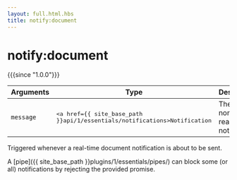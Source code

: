 ```yaml
---
layout: full.html.hbs
title: notify:document
---
```


# notify:document

{{{since "1.0.0"}}}

| Arguments | Type | Description |
|-----------|------|-------------|
| `message` | <pre><a href={{ site_base_path }}api/1/essentials/notifications>Notification</a></pre> | The normalized real-time notification |

Triggered whenever a real-time document notification is about to be sent.

A [pipe]({{ site_base_path }}plugins/1/essentials/pipes/) can block some (or all) notifications by rejecting the provided promise.
